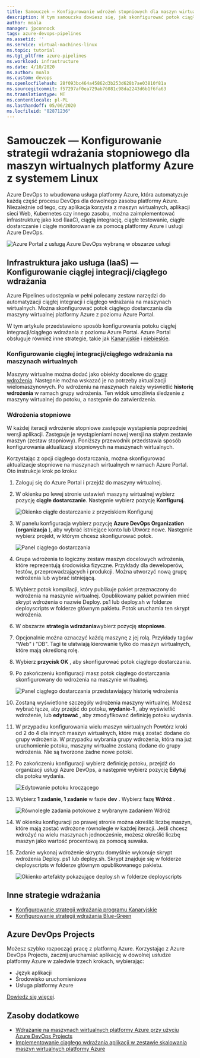 ```yaml
---
title: Samouczek — Konfigurowanie wdrożeń stopniowych dla maszyn wirtualnych platformy Azure z systemem Linux
description: W tym samouczku dowiesz się, jak skonfigurować potok ciągłego wdrażania (CD). Ten potok stopniowo aktualizuje grupę maszyn wirtualnych platformy Azure z systemem Linux przy użyciu strategii wdrażania stopniowego.
author: moala
manager: jpconnock
tags: azure-devops-pipelines
ms.assetid: ''
ms.service: virtual-machines-linux
ms.topic: tutorial
ms.tgt_pltfrm: azure-pipelines
ms.workload: infrastructure
ms.date: 4/10/2020
ms.author: moala
ms.custom: devops
ms.openlocfilehash: 28f093bc464a45862d3b253d628b7ae03810f81a
ms.sourcegitcommit: f57297af0ea729ab76081c98da2243d6b1f6fa63
ms.translationtype: MT
ms.contentlocale: pl-PL
ms.lasthandoff: 05/06/2020
ms.locfileid: "82871236"
---
```

# <a name="tutorial---configure-the-rolling-deployment-strategy-for-azure-linux-virtual-machines"></a>Samouczek — Konfigurowanie strategii wdrażania stopniowego dla maszyn wirtualnych platformy Azure z systemem Linux

Azure DevOps to wbudowana usługa platformy Azure, która automatyzuje każdą część procesu DevOps dla dowolnego zasobu platformy Azure. Niezależnie od tego, czy aplikacja korzysta z maszyn wirtualnych, aplikacji sieci Web, Kubernetes czy innego zasobu, można zaimplementować infrastrukturę jako kod (IaaC), ciągłą integrację, ciągłe testowanie, ciągłe dostarczanie i ciągłe monitorowanie za pomocą platformy Azure i usługi Azure DevOps.

![Azure Portal z usługą Azure DevOps wybraną w obszarze usługi](media/tutorial-devops-azure-pipelines-classic/azdevops-view.png)

## <a name="infrastructure-as-a-service-iaas---configure-cicd"></a>Infrastruktura jako usługa (IaaS) — Konfigurowanie ciągłej integracji/ciągłego wdrażania

Azure Pipelines udostępnia w pełni polecany zestaw narzędzi do automatyzacji ciągłej integracji i ciągłego wdrażania na maszynach wirtualnych. Można skonfigurować potok ciągłego dostarczania dla maszyny wirtualnej platformy Azure z poziomu Azure Portal.

W tym artykule przedstawiono sposób konfigurowania potoku ciągłej integracji/ciągłego wdrażania z poziomu Azure Portal. Azure Portal obsługuje również inne strategie, takie jak [Kanaryjskie](https://aka.ms/AA7jdrz) i [niebieskie](https://aka.ms/AA83fwu).

### <a name="configure-cicd-on-virtual-machines"></a>Konfigurowanie ciągłej integracji/ciągłego wdrażania na maszynach wirtualnych

Maszyny wirtualne można dodać jako obiekty docelowe do [grupy wdrożenia](https://docs.microsoft.com/azure/devops/pipelines/release/deployment-groups). Następnie można wskazać je na potrzeby aktualizacji wielomaszynowych. Po wdrożeniu na maszynach należy wyświetlić **historię wdrożenia** w ramach grupy wdrożenia. Ten widok umożliwia śledzenie z maszyny wirtualnej do potoku, a następnie do zatwierdzenia.

### <a name="rolling-deployments"></a>Wdrożenia stopniowe

W każdej iteracji wdrożenie stopniowe zastępuje wystąpienia poprzedniej wersji aplikacji. Zastępuje je wystąpieniami nowej wersji na stałym zestawie maszyn (zestaw stopniowy). Poniższy przewodnik przedstawia sposób konfigurowania aktualizacji stopniowych na maszynach wirtualnych.

Korzystając z opcji ciągłego dostarczania, można skonfigurować aktualizacje stopniowe na maszynach wirtualnych w ramach Azure Portal. Oto instrukcje krok po kroku:

1. Zaloguj się do Azure Portal i przejdź do maszyny wirtualnej.
1. W okienku po lewej stronie ustawień maszyny wirtualnej wybierz pozycję **ciągłe dostarczanie**. Następnie wybierz pozycję **Konfiguruj**.

   ![Okienko ciągłe dostarczanie z przyciskiem Konfiguruj](media/tutorial-devops-azure-pipelines-classic/azure-devops-configure.png)

1. W panelu konfiguracja wybierz pozycję **Azure DevOps Organization (organizacja** ), aby wybrać istniejące konto lub Utwórz nowe. Następnie wybierz projekt, w którym chcesz skonfigurować potok.  

   ![Panel ciągłego dostarczania](media/tutorial-devops-azure-pipelines-classic/azure-devops-rolling.png)

1. Grupa wdrożenia to logiczny zestaw maszyn docelowych wdrożenia, które reprezentują środowiska fizyczne. Przykłady dla deweloperów, testów, przeprowadzających i produkcji. Można utworzyć nową grupę wdrożenia lub wybrać istniejącą.
1. Wybierz potok kompilacji, który publikuje pakiet przeznaczony do wdrożenia na maszynie wirtualnej. Opublikowany pakiet powinien mieć skrypt wdrożenia o nazwie Deploy. ps1 lub deploy.sh w folderze deployscripts w folderze głównym pakietu. Potok uruchamia ten skrypt wdrożenia.
1. W obszarze **strategia wdrażania**wybierz pozycję **stopniowe**.
1. Opcjonalnie można oznaczyć każdą maszynę z jej rolą. Przykłady tagów "Web" i "DB". Tagi te ułatwiają kierowanie tylko do maszyn wirtualnych, które mają określoną rolę.
1. Wybierz **przycisk OK** , aby skonfigurować potok ciągłego dostarczania.
1. Po zakończeniu konfiguracji masz potok ciągłego dostarczania skonfigurowany do wdrożenia na maszynie wirtualnej.  

   ![Panel ciągłego dostarczania przedstawiający historię wdrożenia](media/tutorial-devops-azure-pipelines-classic/azure-devops-deployment-history.png)

1. Zostaną wyświetlone szczegóły wdrożenia maszyny wirtualnej. Możesz wybrać łącze, aby przejść do potoku, **wydanie-1** , aby wyświetlić wdrożenie, lub **edytować** , aby zmodyfikować definicję potoku wydania.

1. W przypadku konfigurowania wielu maszyn wirtualnych Powtórz kroki od 2 do 4 dla innych maszyn wirtualnych, które mają zostać dodane do grupy wdrożenia. W przypadku wybrania grupy wdrożenia, która ma już uruchomienie potoku, maszyny wirtualne zostaną dodane do grupy wdrożenia. Nie są tworzone żadne nowe potoki.
1. Po zakończeniu konfiguracji wybierz definicję potoku, przejdź do organizacji usługi Azure DevOps, a następnie wybierz pozycję **Edytuj** dla potoku wydania.

   ![Edytowanie potoku kroczącego](media/tutorial-devops-azure-pipelines-classic/azure-devops-rolling-pipeline.png)

1. Wybierz **1 zadanie, 1 zadanie** w fazie **dev** . Wybierz fazę **Wdróż** .

   ![Równoległe zadania potokowe z wybranym zadaniem Wdróż](media/tutorial-devops-azure-pipelines-classic/azure-devops-rolling-pipeline-tasks.png)

1. W okienku konfiguracji po prawej stronie można określić liczbę maszyn, które mają zostać wdrożone równolegle w każdej iteracji. Jeśli chcesz wdrożyć na wielu maszynach jednocześnie, możesz określić liczbę maszyn jako wartość procentową za pomocą suwaka.  

1. Zadanie wykonaj wdrożenie skryptu domyślnie wykonuje skrypt wdrożenia Deploy. ps1 lub deploy.sh. Skrypt znajduje się w folderze deployscripts w folderze głównym opublikowanego pakietu.

   ![Okienko artefakty pokazujące deploy.sh w folderze deployscripts](media/tutorial-deployment-strategy/package.png)

## <a name="other-deployment-strategies"></a>Inne strategie wdrażania

- [Konfigurowanie strategii wdrażania programu Kanaryjskie](https://aka.ms/AA7jdrz)
- [Konfigurowanie strategii wdrażania Blue-Green](https://aka.ms/AA83fwu)

## <a name="azure-devops-projects"></a>Azure DevOps Projects

Możesz szybko rozpocząć pracę z platformą Azure. Korzystając z Azure DevOps Projects, zacznij uruchamiać aplikację w dowolnej usłudze platformy Azure w zaledwie trzech krokach, wybierając:

- Język aplikacji
- Środowisko uruchomieniowe
- Usługa platformy Azure
 
[Dowiedz się więcej](https://azure.microsoft.com/features/devops-projects/).
 
## <a name="additional-resources"></a>Zasoby dodatkowe

- [Wdrażanie na maszynach wirtualnych platformy Azure przy użyciu Azure DevOps Projects](https://docs.microsoft.com/azure/devops-project/azure-devops-project-vms)
- [Implementowanie ciągłego wdrażania aplikacji w zestawie skalowania maszyn wirtualnych platformy Azure](https://docs.microsoft.com/azure/devops/pipelines/apps/cd/azure/deploy-azure-scaleset)
